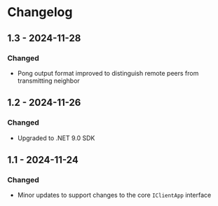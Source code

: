 # Changelog

## 1.3 - 2024-11-28

### Changed

- Pong output format improved to distinguish remote peers from transmitting neighbor

## 1.2 - 2024-11-26

### Changed

- Upgraded to .NET 9.0 SDK

## 1.1 - 2024-11-24

### Changed

- Minor updates to support changes to the core `IClientApp` interface